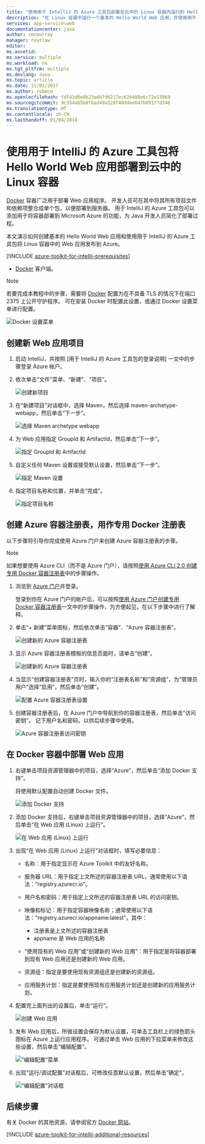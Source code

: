 ```yaml
---
title: "使用用于 IntelliJ 的 Azure 工具包部署在云中的 Linux 容器内运行的 Hello World Web 应用"
description: "在 Linux 容器中运行一个基本的 Hello World Web 应用，并使用用于 IntelliJ 的 Azure 工具包将它部署到云中。"
services: app-service\web
documentationcenter: java
author: rmcmurray
manager: routlaw
editor: 
ms.assetid: 
ms.service: multiple
ms.workload: na
ms.tgt_pltfrm: multiple
ms.devlang: Java
ms.topic: article
ms.date: 11/01/2017
ms.author: robmcm
ms.openlocfilehash: fdf41d6e8b23a6b7d6217ec626480e6c72e13969
ms.sourcegitcommit: 9c354a65b0f8ad49a528f40ddee647b091f7d246
ms.translationtype: HT
ms.contentlocale: zh-CN
ms.lasthandoff: 01/04/2018
---
```

# <a name="deploy-a-hello-world-web-app-to-a-linux-container-in-the-cloud-using-the-azure-toolkit-for-intellij"></a>使用用于 IntelliJ 的 Azure 工具包将 Hello World Web 应用部署到云中的 Linux 容器

[Docker] 容器广泛用于部署 Web 应用程序。 开发人员可在其中将其所有项目文件和依赖项整合成单个包，以便部署到服务器。 用于 IntelliJ 的 Azure 工具包可以添加用于将容器部署到 Microsoft Azure 的功能，为 Java 开发人员简化了部署过程。

本文演示如何创建基本的 Hello World Web 应用和使用用于 IntelliJ 的 Azure 工具包将 Linux 容器中的 Web 应用发布到 Azure。

[!INCLUDE [azure-toolkit-for-intellij-prerequisites](../includes/azure-toolkit-for-intellij-prerequisites.md)]
* [Docker] 客户端。

> [!NOTE]
>
> 若要完成本教程中的步骤，需要将 [Docker] 配置为在不具备 TLS 的情况下在端口 2375 上公开守护程序。 可在安装 Docker 时配置此设置，或通过 Docker 设置菜单进行配置。
>
> ![Docker 设置菜单][docker-settings-menu]
>

## <a name="create-a-new-web-app-project"></a>创建新 Web 应用项目

1. 启动 IntelliJ，并按照 [用于 IntelliJ 的 Azure 工具包的登录说明] 一文中的步骤登录 Azure 帐户。

1. 依次单击“文件”菜单、“新建”、“项目”。
   
   ![创建新项目][file-new-project]

1. 在“新建项目”对话框中，选择 Maven，然后选择 maven-archetype-webapp，然后单击“下一步”。
   
   ![选择 Maven archetype webapp][maven-archetype-webapp]
   
1. 为 Web 应用指定 GroupId 和 ArtifactId，然后单击“下一步”。
   
   ![指定 GroupId 和 ArtifactId][groupid-and-artifactid]

1. 自定义任何 Maven 设置或接受默认设置，然后单击“下一步”。
   
   ![指定 Maven 设置][maven-options]

1. 指定项目名称和位置，并单击“完成”。
   
   ![指定项目名称][project-name]

## <a name="create-an-azure-container-registry-to-use-as-a-private-docker-registry"></a>创建 Azure 容器注册表，用作专用 Docker 注册表

以下步骤将引导你完成使用 Azure 门户来创建 Azure 容器注册表的步骤。

> [!NOTE]
>
> 如果想要使用 Azure CLI（而不是 Azure 门户），请按照[使用 Azure CLI 2.0 创建专用 Docker 容器注册表][Create Docker Registry using Azure CLI]中的步骤操作。
>

1. 浏览到 [Azure 门户]并登录。

   登录到你在 Azure 门户的帐户后，可以按照[使用 Azure 门户创建专用 Docker 容器注册表]一文中的步骤操作，为方便起见，在以下步骤中进行了解释。

1. 单击“+ 新建”菜单图标，然后依次单击“容器”、“Azure 容器注册表”。
   
   ![创建新的 Azure 容器注册表][AR01]

1. 显示 Azure 容器注册表模板的信息页面时，请单击“创建”。 

   ![创建新的 Azure 容器注册表][AR02]

1. 当显示“创建容器注册表”页时，输入你的“注册表名称”和“资源组”，为“管理员用户”选择“启用”，然后单击“创建”。

   ![配置 Azure 容器注册表设置][AR03]

1. 创建容器注册表后，在 Azure 门户中导航到你的容器注册表，然后单击“访问密钥”。 记下用户名和密码，以供后续步骤中使用。

   ![Azure 容器注册表访问密钥][AR04]

## <a name="deploy-your-web-app-in-a-docker-container"></a>在 Docker 容器中部署 Web 应用

1. 右键单击项目资源管理器中的项目，选择“Azure”，然后单击“添加 Docker 支持”。

   将使用默认配置自动创建 Docker 文件。

   ![添加 Docker 支持][add-docker-support]

1. 添加 Docker 支持后，右键单击项目资源管理器中的项目，选择“Azure”，然后单击“在 Web 应用 (Linux) 上运行”。

   ![在 Web 应用 (Linux) 上运行][run-on-web-app-linux]

1. 出现“在 Web 应用 (Linux) 上运行”对话框时，填写必要信息：

   * 名称：用于指定显示在 Azure Toolkit 中的友好名称。 

   * 服务器 URL：用于指定上文所述的容器注册表 URL，通常使用以下语法：“registry.azurecr.io”。 

   * 用户名和密码：用于指定上文所述的容器注册表 URL 的访问密钥。 

   * 映像和标记：用于指定容器映像名称；通常使用以下语法：“registry.azurecr.io/appname:latest”，其中： 
      * 注册表是上文所述的容器注册表 
      * appname 是 Web 应用的名称 

   * “使用现有的 Web 应用”或“创建新的 Web 应用”：用于指定是将容器部署到现有 Web 应用还是创建新的 Web 应用。 

   * 资源组：指定是要使用现有资源组还是创建新的资源组。 

   * 应用服务计划：指定是要使用现有应用服务计划还是创建新的应用服务计划。 

1. 配置完上面列出的设置后，单击“运行”。

   ![创建 Web 应用][create-web-app]

1. 发布 Web 应用后，所做设置会保存为默认设置，可单击工具栏上的绿色箭头图标在 Azure 上运行应用程序。 可通过单击 Web 应用的下拉菜单来修改这些设置，然后单击“编辑配置”。

   ![“编辑配置”菜单][edit-configuration-menu]

1. 出现“运行/调试配置”对话框后，可修改任意默认设置，然后单击“确定”。

   ![“编辑配置”对话框][edit-configuration-dialog]

## <a name="next-steps"></a>后续步骤

有关 Docker 的其他资源，请参阅官方 [Docker 网站][Docker]。

[!INCLUDE [azure-toolkit-for-intellij-additional-resources](../includes/azure-toolkit-for-intellij-additional-resources.md)]

<!-- URL List -->

[Azure 门户]: https://portal.azure.com/
[使用 Azure 门户创建专用 Docker 容器注册表]: /azure/container-registry/container-registry-get-started-portal
[Azure for Java Developers]: https://docs.microsoft.com/java/azure/
[Java Tools for Visual Studio Team Services]: https://java.visualstudio.com/
[Create Docker Registry using Azure CLI]: /azure/container-registry/container-registry-get-started-azure-cli

[Docker]: https://www.docker.com/
[Configuring artifacts]: https://www.jetbrains.com/help/idea/2016.1/configuring-artifacts.html

<!-- IMG List -->

[AR01]: media/azure-toolkit-for-intellij-hello-world-web-app-linux/AR01.png
[AR02]: media/azure-toolkit-for-intellij-hello-world-web-app-linux/AR02.png
[AR03]: media/azure-toolkit-for-intellij-hello-world-web-app-linux/AR03.png
[AR04]: media/azure-toolkit-for-intellij-hello-world-web-app-linux/AR04.png

[docker-settings-menu]: media/azure-toolkit-for-intellij-hello-world-web-app-linux/docker-settings-menu.png
[file-new-project]: media/azure-toolkit-for-intellij-hello-world-web-app-linux/file-new-project.png
[maven-archetype-webapp]: media/azure-toolkit-for-intellij-hello-world-web-app-linux/maven-archetype-webapp.png
[groupid-and-artifactid]: media/azure-toolkit-for-intellij-hello-world-web-app-linux/groupid-and-artifactid.png
[maven-options]: media/azure-toolkit-for-intellij-hello-world-web-app-linux/maven-options.png
[project-name]: media/azure-toolkit-for-intellij-hello-world-web-app-linux/project-name.png
[add-docker-support]: media/azure-toolkit-for-intellij-hello-world-web-app-linux/add-docker-support.png
[run-on-web-app-linux]: media/azure-toolkit-for-intellij-hello-world-web-app-linux/run-on-web-app-linux.png
[create-web-app]: media/azure-toolkit-for-intellij-hello-world-web-app-linux/create-web-app.png
[edit-configuration-menu]: media/azure-toolkit-for-intellij-hello-world-web-app-linux/edit-configuration-menu.png
[edit-configuration-dialog]: media/azure-toolkit-for-intellij-hello-world-web-app-linux/edit-configuration-dialog.png
[successfully-deployed]: media/azure-toolkit-for-intellij-hello-world-web-app-linux/successfully-deployed.png
